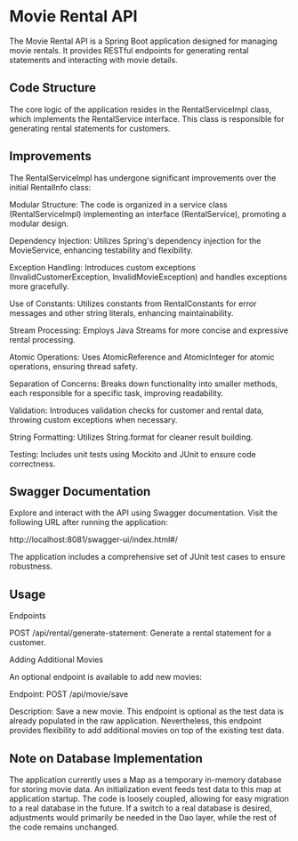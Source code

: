 # Movie Rental API

The Movie Rental API is a Spring Boot application designed for managing movie rentals. It provides RESTful endpoints for generating rental statements and interacting with movie details.

## Code Structure

The core logic of the application resides in the RentalServiceImpl class, which implements the RentalService interface. This class is responsible for generating rental statements for customers.

## Improvements

The RentalServiceImpl has undergone significant improvements over the initial RentalInfo class:

Modular Structure: The code is organized in a service class (RentalServiceImpl) implementing an interface (RentalService), promoting a modular design.

Dependency Injection: Utilizes Spring's dependency injection for the MovieService, enhancing testability and flexibility.

Exception Handling: Introduces custom exceptions (InvalidCustomerException, InvalidMovieException) and handles exceptions more gracefully.

Use of Constants: Utilizes constants from RentalConstants for error messages and other string literals, enhancing maintainability.

Stream Processing: Employs Java Streams for more concise and expressive rental processing.

Atomic Operations: Uses AtomicReference and AtomicInteger for atomic operations, ensuring thread safety.

Separation of Concerns: Breaks down functionality into smaller methods, each responsible for a specific task, improving readability.

Validation: Introduces validation checks for customer and rental data, throwing custom exceptions when necessary.

String Formatting: Utilizes String.format for cleaner result building.

Testing: Includes unit tests using Mockito and JUnit to ensure code correctness.



## Swagger Documentation

Explore and interact with the API using Swagger documentation. Visit the following URL after running the application:

http://localhost:8081/swagger-ui/index.html#/

The application includes a comprehensive set of JUnit test cases to ensure robustness.

## Usage

Endpoints

POST /api/rental/generate-statement: Generate a rental statement for a customer.

Adding Additional Movies

An optional endpoint is available to add new movies:

Endpoint: POST /api/movie/save

Description: Save a new movie. This endpoint is optional as the test data is already populated in the raw application. Nevertheless, this endpoint provides flexibility to add additional movies on top of the existing test data.

## Note on Database Implementation

The application currently uses a Map as a temporary in-memory database for storing movie data. An initialization event feeds test data to this map at application startup. The code is loosely coupled, allowing for easy migration to a real database in the future. If a switch to a real database is desired, adjustments would primarily be needed in the Dao layer, while the rest of the code remains unchanged.
